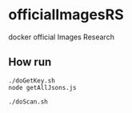 # officialImagesRS
docker official Images Research

## How run
```
./doGetKey.sh
node getAllJsons.js

./doScan.sh
```
